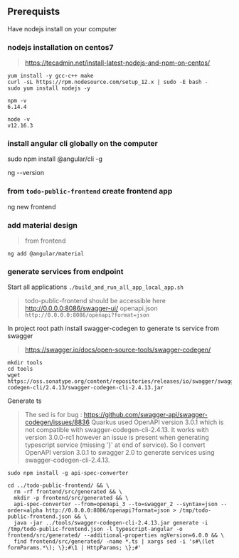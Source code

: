 ## Prerequists

Have nodejs install on your computer

### nodejs installation on centos7
> https://tecadmin.net/install-latest-nodejs-and-npm-on-centos/

```
yum install -y gcc-c++ make
curl -sL https://rpm.nodesource.com/setup_12.x | sudo -E bash -
sudo yum install nodejs -y

npm -v
6.14.4

node -v
v12.16.3
```

### install angular cli globally on the computer

sudo npm install @angular/cli -g

ng --version

### from `todo-public-frontend` create frontend app

ng new frontend

### add material design
> from frontend

```
ng add @angular/material
```

### generate services from endpoint

Start all applications `./build_and_run_all_app_local_app.sh`
> todo-public-frontend should be accessible here http://0.0.0.0:8086/swagger-ui/
> openapi.json `http://0.0.0.0:8086/openapi?format=json`

In project root path install swagger-codegen to generate ts service from swagger
> https://swagger.io/docs/open-source-tools/swagger-codegen/

```
mkdir tools
cd tools
wget https://oss.sonatype.org/content/repositories/releases/io/swagger/swagger-codegen-cli/2.4.13/swagger-codegen-cli-2.4.13.jar
```

Generate ts
> The sed is for bug : https://github.com/swagger-api/swagger-codegen/issues/8836
> Quarkus used OpenAPI version 3.0.1 which is not compatible with swagger-codegen-cli-2.4.13. It works with version 3.0.0-rc1 however an issue
> is present when generating typescript service (missing '}' at end of service).
> So I convert OpenAPI version 3.0.1 to swagger 2.0 to generate services using swagger-codegen-cli-2.4.13.

```
sudo npm install -g api-spec-converter
```

```
cd ../todo-public-frontend/ && \
  rm -rf frontend/src/generated && \
  mkdir -p frontend/src/generated && \
  api-spec-converter --from=openapi_3 --to=swagger_2 --syntax=json --order=alpha http://0.0.0.0:8086/openapi?format=json > /tmp/todo-public-frontend.json && \
  java -jar ../tools/swagger-codegen-cli-2.4.13.jar generate -i /tmp/todo-public-frontend.json -l typescript-angular -o frontend/src/generated/ --additional-properties ngVersion=6.0.0 && \
  find frontend/src/generated/ -name *.ts | xargs sed -i 's#\(let formParams.*\); \};#\1 | HttpParams; \};#'
```


